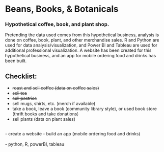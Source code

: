 # Beans, Books, & Botanicals
### Hypothetical coffee, book, and plant shop. 
Pretending the data used comes from this hypothetical business, analysis is done on coffee, book, plant, and other merchandise sales. R and Python are used for data analysis/visualization, and Power BI and Tableau are used for additional professional visualization. A website has been created for this hypothetical business, and an app for mobile ordering food and drinks has been built.

## Checklist:
- ~~roast and sell coffee (data on coffee sales)~~
- ~~sell tea~~  
- ~~sell pastries~~  
- sell mugs, shirts, etc.  (merch if available)
- take a book, leave a book (community library style), or used book store (thrift books and take donations)
- sell plants (data on plant sales)  
<br>
- create a website
- build an app (mobile ordering food and drinks)
<br><br>
- python, R, powerBI, tableau
